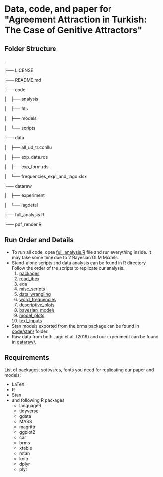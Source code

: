 # Data, code, and paper for "Agreement Attraction in Turkish: The Case of Genitive Attractors"

## Folder Structure
.

├── LICENSE

├── README.md

├── code

│   ├── analysis

│   ├── fits

│   ├── models

│   └── scripts

├── data

│   ├── all_ud_tr.conllu

│   ├── exp_data.rds

│   ├── exp_form.rds

│   └── frequencies_exp1_and_lago.xlsx

├── dataraw

│   ├── experiment

│   └── lagoetal

├── full_analysis.R

└── pdf_render.R


## Run Order and Details

- To run all code, open [full_analysis.R](full_analysis.R) file and run everything inside. It may take some time due to 2 Bayesian GLM Models.
- Stand-alone scripts and data analysis can be found in R directory. Follow the order of the scripts to replicate our analysis.
  1. [packages](code/scripts/00.0-packages.R)
  2. [read_ibex](code/scripts/00.1-prepare.R)
  3. [eda](code/scripts/00.2-eda.R)
  4. [misc_scripts](code/scripts/misc.R)
  5. [data_wrangling](code/analysis/01_data_wrangling.R)
  6. [word_frequencies](code/analysis/02_word_freq.R)
  7. [descriptive_plots](code/analysis/03_descriptive_plots.R)
  8. [bayesian_models](code/analysis/04_bayesian_models.R)
  9. [model_plots](code/analysis/05_model_plots.R)
  10. [text_inputs](code/analysis/06_text_inputs.R)
- Stan models exported from the brms package can be found in [code/stan/](code/stan/) folder.
- Raw data from both Lago et al. (2019) and our experiment can be found in [dataraw/](dataraw/).

## Requirements

List of packages, softwares, fonts you need for replicating our paper and models:
* LaTeX
* R
* Stan
* and following R packages
  * languageR
  * tidyverse
  * gdata
  * MASS
  * magrittr
  * ggplot2
  * car
  * brms
  * xtable
  * rstan
  * knitr
  * dplyr
  * plyr
